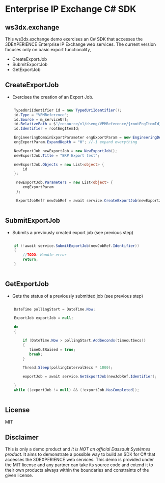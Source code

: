 ﻿# Enterprise IP Exchange C# SDK
## ws3dx.exchange

This ws3dx.exchange demo exercises an C# SDK that accesses the 3DEXPERIENCE Enterprise IP Exchange web services. The current version focuses only on basic export functionality,

- CreateExportJob
- SubmitExportJob
- GetExportJob

## CreateExportJob
- Exercises the creation of an Export Job.
```csharp

	TypedUriIdentifier id = new TypedUriIdentifier();
	id.Type = "VPMReference";
	id.Source = m_serviceUrl;
	id.RelativePath = $"/resource/v1/dseng/VPMReference/{rootEngItemId}";
	id.Identifier = rootEngItemId;

	EngineeringDomainExportParameter engExportParam = new EngineeringDomainExportParameter(); ;
	engExportParam.ExpandDepth = "0"; //-1 expand everything

	NewExportJob newExportJob = new NewExportJob();
	newExportJob.Title = "ERP Export test";

	newExportJob.Objects = new List<object> {
		id
	};

	 newExportJob.Parameters = new List<object> {
		engExportParam
	 };

     ExportJobRef? newJobRef = await service.CreateExportJob(newExportJob);
	 
```
## SubmitExportJob
- Submits a previously created export job (see previous step)
```csharp

	if (!await service.SubmitExportJob(newJobRef.Identifier))
	{
		//TODO: Handle error
		return;
	}
	 
```

## GetExportJob
- Gets the status of a previously submitted job (see previous step)
```csharp

	DateTime pollingStart = DateTime.Now;

	ExportJob exportJob = null;

	do
	{

		if (DateTime.Now > pollingStart.AddSeconds(timeoutSecs))
		{
		   timeOutRaised = true;
		   break;
		}

		Thread.Sleep(pollingIntervalSecs * 1000);

		exportJob = await service.GetExportJob(newJobRef.Identifier);

	}
	while ((exportJob != null) && (!exportJob.HasCompleted));
	 
```

## License

MIT

## Disclaimer

This is only a demo product and _it is NOT an official Dassault Systèmes product_. It aims to demonstrate a possible way to build an SDK for C# that accesses the 3DEXPERIENCE web services. This demo is provided under the MIT license and any partner can take its source code and extend it to their own products always within the boundaries and constraints of the given license.
